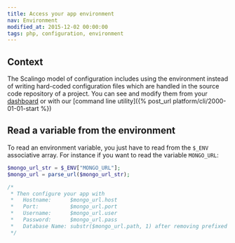 ```yaml
---
title: Access your app environment
nav: Environment
modified_at: 2015-12-02 00:00:00
tags: php, configuration, environment
---
```


## Context

The Scalingo model of configuration includes using the environment instead of
writing hard-coded configuration files which are handled in the source code
repository of a project. You can see and modify them from your
[dashboard](https://my.scalingo.com) or with our [command line utility]({%
post_url platform/cli/2000-01-01-start %})

## Read a variable from the environment

To read an environment variable, you just have to read from the
`$_ENV` associative array. For instance if you want to read the variable
`MONGO_URL`:

```php
$mongo_url_str = $_ENV["MONGO_URL"];
$mongo_url = parse_url($mongo_url_str);

/*
 * Then configure your app with
 *   Hostname:      $mongo_url.host
 *   Port:          $mongo_url.port
 *   Username:      $mongo_url.user
 *   Password:      $mongo_url.pass
 *   Database Name: substr($mongo_url.path, 1) after removing prefixed '/'
 */

```
